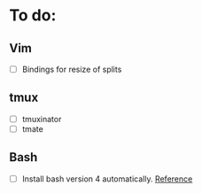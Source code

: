 # To do:

## Vim

- [ ] Bindings for resize of splits

## tmux

- [ ] tmuxinator
- [ ] tmate

## Bash

- [ ] Install bash version 4 automatically. [Reference](https://gist.github.com/Rican7/44081a9806595704fa7b289c32fcd62c)
